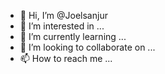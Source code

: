 - 👋 Hi, I’m @Joelsanjur
- 👀 I’m interested in ...
- 🌱 I’m currently learning ...
- 💞️ I’m looking to collaborate on ...
- 📫 How to reach me ...

<!---
Joelsanjur/Joelsanjur is a ✨ special ✨ repository because its `README.md` (this file) appears on your GitHub profile.
You can click the Preview link to take a look at your changes.
--->

